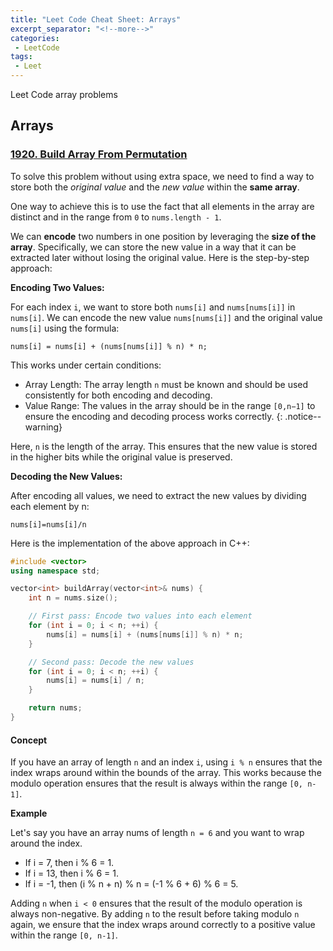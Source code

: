```yaml
---
title: "Leet Code Cheat Sheet: Arrays"
excerpt_separator: "<!--more-->"
categories:
 - LeetCode 
tags:
 - Leet
---
```


Leet Code array problems

<!--more-->

## Arrays
### [1920. Build Array From Permutation](https://leetcode.com/problems/build-array-from-permutation/description/)

To solve this problem without using extra space, we need to find a way to store both the *original value* and the *new value* within the **same array**. 

One way to achieve this is to use the fact that all elements in the array are distinct and in the range from `0` to `nums.length - 1`.

We can **encode** two numbers in one position by leveraging the **size of the array**. Specifically, we can store the new value in a way that it can be extracted later without losing the original value. Here is the step-by-step approach:

**Encoding Two Values:**

For each index `i`, we want to store both `nums[i]` and `nums[nums[i]]` in `nums[i]`. We can encode the new value `nums[nums[i]]` and the original value `nums[i]` using the formula:

```
nums[i] = nums[i] + (nums[nums[i]] % n) * n;
```

This works under certain conditions:

* Array Length: The array length `n` must be known and should be used consistently for both encoding and decoding.
* Value Range: The values in the array should be in the range `[0,n−1]` to ensure the encoding and decoding process works correctly.
{: .notice--warning}

Here, `n` is the length of the array. This ensures that the new value is stored in the higher bits while the original value is preserved.

**Decoding the New Values:**

After encoding all values, we need to extract the new values by dividing each element by n:

```
nums[i]=nums[i]/n
```
Here is the implementation of the above approach in C++:

```cpp
#include <vector>
using namespace std;

vector<int> buildArray(vector<int>& nums) {
    int n = nums.size();

    // First pass: Encode two values into each element
    for (int i = 0; i < n; ++i) {
        nums[i] = nums[i] + (nums[nums[i]] % n) * n;
    }

    // Second pass: Decode the new values
    for (int i = 0; i < n; ++i) {
        nums[i] = nums[i] / n;
    }

    return nums;
}

```
#### Concept
If you have an array of length `n` and an index `i`, using `i % n` ensures that the index wraps around within the bounds of the array. This works because the modulo operation ensures that the result is always within the range `[0, n-1]`.

**Example**

Let's say you have an array nums of length `n = 6` and you want to wrap around the index.

* If i = 7, then i % 6 = 1.
* If i = 13, then i % 6 = 1.
* If i = -1, then (i % n + n) % n = (-1 % 6 + 6) % 6 = 5.

Adding `n` when `i < 0` ensures that the result of the modulo operation is always non-negative. By adding `n` to the result before taking modulo `n` again, we ensure that the index wraps around correctly to a positive value within the range `[0, n-1]`.